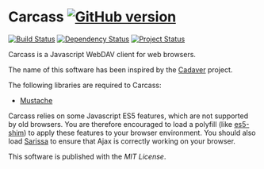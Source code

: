 Carcass [![GitHub version](https://badge.fury.io/gh/xstefanox%2FCarcass.png)](http://badge.fury.io/gh/xstefanox%2FCarcass)
=======

[![Build Status](https://travis-ci.org/xstefanox/Carcass.png?branch=master)](https://travis-ci.org/xstefanox/Carcass)
[![Dependency Status](https://david-dm.org/xstefanox/Carcass.svg?style=flat-square)](https://david-dm.org/xstefanox/Carcass)
[![Project Status](https://stillmaintained.com/xstefanox/Carcass.png)](https://stillmaintained.com/xstefanox/Carcass)

Carcass is a Javascript WebDAV client for web browsers.

The name of this software has been inspired by the [Cadaver](http://www.webdav.org/cadaver/) project.

The following libraries are required to Carcass:
* [Mustache](https://github.com/janl/mustache.js)

Carcass relies on some Javascript ES5 features, which are not supported by old browsers.
You are therefore encouraged to load a polyfill (like [es5-shim](https://github.com/kriskowal/es5-shim/)) to apply these features to your browser environment.
You should also load [Sarissa](http://www.dev.abiss.gr/sarissa/) to ensure that Ajax is correctly working on your browser.

This software is published with the *MIT License*.


